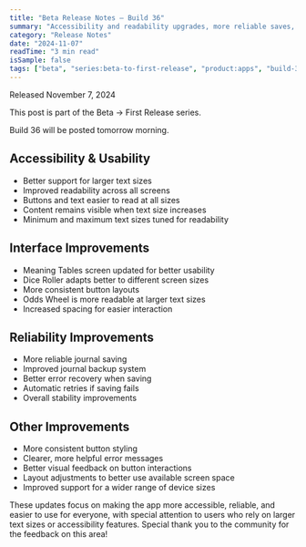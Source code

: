 ```yaml
---
title: "Beta Release Notes — Build 36"
summary: "Accessibility and readability upgrades, more reliable saves, and UI polish"
category: "Release Notes"
date: "2024-11-07"
readTime: "3 min read"
isSample: false
tags: ["beta", "series:beta-to-first-release", "product:apps", "build-36", "accessibility", "stability", "ui"]
---
```


Released November 7, 2024

This post is part of the Beta → First Release series.

Build 36 will be posted tomorrow morning.

## Accessibility & Usability
- Better support for larger text sizes
- Improved readability across all screens
- Buttons and text easier to read at all sizes
- Content remains visible when text size increases
- Minimum and maximum text sizes tuned for readability

## Interface Improvements
- Meaning Tables screen updated for better usability
- Dice Roller adapts better to different screen sizes
- More consistent button layouts
- Odds Wheel is more readable at larger text sizes
- Increased spacing for easier interaction

## Reliability Improvements
- More reliable journal saving
- Improved journal backup system
- Better error recovery when saving
- Automatic retries if saving fails
- Overall stability improvements

## Other Improvements
- More consistent button styling
- Clearer, more helpful error messages
- Better visual feedback on button interactions
- Layout adjustments to better use available screen space
- Improved support for a wider range of device sizes

These updates focus on making the app more accessible, reliable, and easier to use for everyone, with special attention to users who rely on larger text sizes or accessibility features. Special thank you to the community for the feedback on this area!
